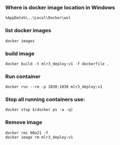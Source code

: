 ### Where is docker image location in Windows 
```
%AppData%\..\Local\Docker\wsl
```

### list docker images
```
docker images
```

### build image
```
docker build -t mlr3_deploy:v1 -f dockerfile .
```

### Run container
```
docker run --rm -p 1030:1030 mlr3_deploy:v1
```
### Stop all running containers use:
```
docker stop $(docker ps -a -q)
```
### Remove image
```
docker rmi 00a21 -f
docker image rm mlr3_deploy:v1
```
